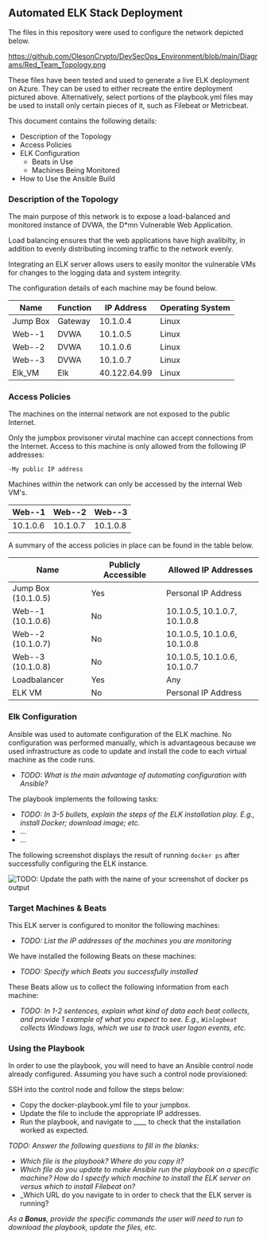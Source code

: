 ## Automated ELK Stack Deployment

The files in this repository were used to configure the network depicted below.

https://github.com/OlesonCrypto/DevSecOps_Environment/blob/main/Diagrams/Red_Team_Topology.png

These files have been tested and used to generate a live ELK deployment on Azure. They can be used to either recreate the entire deployment pictured above. Alternatively, select portions of the playbook.yml files may be used to install only certain pieces of it, such as Filebeat or Metricbeat.


This document contains the following details:
- Description of the Topology
- Access Policies
- ELK Configuration
  - Beats in Use
  - Machines Being Monitored
- How to Use the Ansible Build


### Description of the Topology

The main purpose of this network is to expose a load-balanced and monitored instance of DVWA, the D*mn Vulnerable Web Application.

Load balancing ensures that the web applications have high avalibilty, in addition to evenly distributing incoming traffic to the network evenly.

Integrating an ELK server allows users to easily monitor the vulnerable VMs for changes to the logging data and system integrity.

The configuration details of each machine may be found below.

| Name     | Function | IP Address | Operating System |
|----------|----------|------------|------------------|
| Jump Box | Gateway  | 10.1.0.4   | Linux            |
| Web--1   | DVWA     | 10.1.0.5   | Linux            |
| Web--2   | DVWA     | 10.1.0.6   | Linux            |
| Web--3   | DVWA     | 10.1.0.7   | Linux            |
| Elk_VM   | Elk      | 40.122.64.99 | Linux          |

### Access Policies

The machines on the internal network are not exposed to the public Internet. 

Only the jumpbox provisoner virutal machine can accept connections from the Internet. Access to this machine is only allowed from the following IP addresses:

    -My public IP address

Machines within the network can only be accessed by the internal Web VM's.

| Web--1 | Web--2 | Web--3 |
|--------|--------|--------|
| 10.1.0.6 | 10.1.0.7 | 10.1.0.8 |

A summary of the access policies in place can be found in the table below.

| Name     | Publicly Accessible | Allowed IP Addresses |
|----------|---------------------|----------------------|
| Jump Box (10.1.0.5) | Yes   | Personal IP Address  |
| Web--1 (10.1.0.6) | No      | 10.1.0.5, 10.1.0.7, 10.1.0.8 |
| Web--2 (10.1.0.7) | No      | 10.1.0.5, 10.1.0.6, 10.1.0.8 |
| Web--3 (10.1.0.8) | No      | 10.1.0.5, 10.1.0.6, 10.1.0.7 | 
| Loadbalancer      | Yes     | Any |
| ELK VM            | No      | Personal IP Address  |

### Elk Configuration

Ansible was used to automate configuration of the ELK machine. No configuration was performed manually, which is advantageous because we used infrastructure as code to update and install the code to each virtual machine as the code runs.
- _TODO: What is the main advantage of automating configuration with Ansible?_

The playbook implements the following tasks:
- _TODO: In 3-5 bullets, explain the steps of the ELK installation play. E.g., install Docker; download image; etc._
- ...
- ...

The following screenshot displays the result of running `docker ps` after successfully configuring the ELK instance.

![TODO: Update the path with the name of your screenshot of docker ps output](Images/docker_ps_output.png)

### Target Machines & Beats
This ELK server is configured to monitor the following machines:
- _TODO: List the IP addresses of the machines you are monitoring_

We have installed the following Beats on these machines:
- _TODO: Specify which Beats you successfully installed_

These Beats allow us to collect the following information from each machine:
- _TODO: In 1-2 sentences, explain what kind of data each beat collects, and provide 1 example of what you expect to see. E.g., `Winlogbeat` collects Windows logs, which we use to track user logon events, etc._

### Using the Playbook
In order to use the playbook, you will need to have an Ansible control node already configured. Assuming you have such a control node provisioned: 

SSH into the control node and follow the steps below:
- Copy the docker-playbook.yml file to your jumpbox.
- Update the file to include the appropriate IP addresses.
- Run the playbook, and navigate to ____ to check that the installation worked as expected.

_TODO: Answer the following questions to fill in the blanks:_
- _Which file is the playbook? Where do you copy it?_
- _Which file do you update to make Ansible run the playbook on a specific machine? How do I specify which machine to install the ELK server on versus which to install Filebeat on?_
- _Which URL do you navigate to in order to check that the ELK server is running?

_As a **Bonus**, provide the specific commands the user will need to run to download the playbook, update the files, etc._
